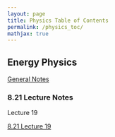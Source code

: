 ```yaml
---
layout: page
title: Physics Table of Contents
permalink: /physics_toc/
mathjax: true
---
```


## Energy Physics

<a href="/energyphysics/">General Notes</a>


### 8.21 Lecture Notes

Lecture 19

<a href="/821L19/">8.21 Lecture 19</a>
